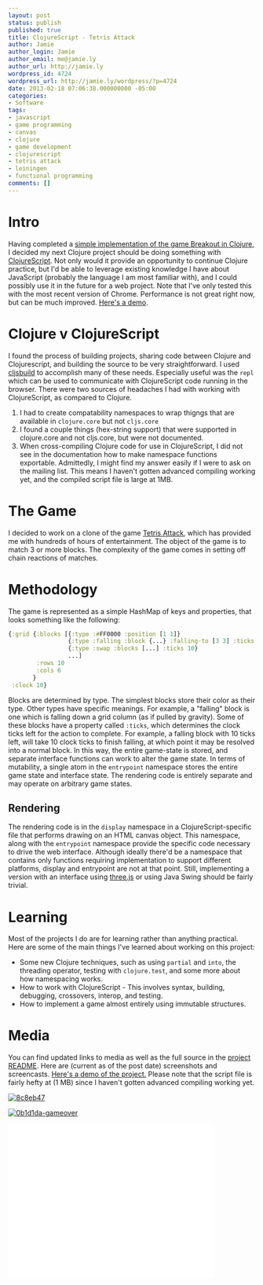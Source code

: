 ```yaml
---
layout: post
status: publish
published: true
title: ClojureScript - Tetris Attack
author: Jamie
author_login: Jamie
author_email: me@jamie.ly
author_url: http://jamie.ly
wordpress_id: 4724
wordpress_url: http://jamie.ly/wordpress/?p=4724
date: 2013-02-18 07:06:38.000000000 -05:00
categories:
- Software
tags:
- javascript
- game programming
- canvas
- clojure
- game development
- clojurescript
- tetris attack
- leiningen
- functional programming
comments: []
---
```

Intro
=====

Having completed a [simple implementation of the game Breakout in
Clojure](/wordpress/programming/software/clojure-breakout/), I decided
my next Clojure project should be doing something with
[ClojureScript](https://github.com/clojure/clojurescript). Not only
would it provide an opportunity to continue Clojure practice, but I'd be
able to leverage existing knowledge I have about JavaScript (probably
the language I am most familiar with), and I could possibly use it in
the future for a web project. Note that I've only tested this with the
most recent version of Chrome. Performance is not great right now, but
can be much improved. [Here's a
demo](http://jamie.ly/labs/tetris-attack-clojurescript/index.html).

Clojure v ClojureScript
=======================

I found the process of building projects, sharing code between Clojure
and Clojurescript, and building the source to be very straightforward. I
used [cljsbuild](https://github.com/emezeske/lein-cljsbuild) to
accomplish many of these needs. Especially useful was the `repl` which
can be used to communicate with ClojureScript code running in the
browser. There were two sources of headaches I had with working with
ClojureScript, as compared to Clojure.

1.  I had to create compatability namespaces to wrap thigngs that are
    available in `clojure.core` but not `cljs.core`
2.  I found a couple things (hex-string support) that were supported in
    clojure.core and not cljs.core, but were not documented.
3.  When cross-compiling Clojure code for use in ClojureScript, I did
    not see in the documentation how to make namespace functions
    exportable. Admittedly, I might find my answer easily if I were to
    ask on the mailing list. This means I haven't gotten advanced
    compiling working yet, and the compiled script file is large at 1MB.

The Game
========

I decided to work on a clone of the game [Tetris
Attack](http://en.wikipedia.org/wiki/Tetris_Attack), which has provided
me with hundreds of hours of entertainment. The object of the game is to
match 3 or more blocks. The complexity of the game comes in setting off
chain reactions of matches.

Methodology
===========

The game is represented as a simple HashMap of keys and properties, that
looks something like the following: 

```clojure
{:grid {:blocks [{:type :#FF0000 :position [1 1]}
                 {:type :falling :block {...} :falling-to [3 3] :ticks 15}
                 {:type :swap :blocks [...] :ticks 10}
                 ...]
        :rows 10
        :cols 6
       }
 :clock 10}
```

Blocks are determined by type. The
simplest blocks store their color as their type. Other types have
specific meanings. For example, a "falling" block is one which is
falling down a grid column (as if pulled by gravity). Some of these
blocks have a property called `:ticks`, which determines the clock ticks
left for the action to complete. For example, a falling block with 10
ticks left, will take 10 clock ticks to finish falling, at which point
it may be resolved into a normal block. In this way, the entire
game-state is stored, and separate interface functions can work to alter
the game state. In terms of mutability, a single atom in the
`entrypoint` namespace stores the entire game state and interface state.
The rendering code is entirely separate and may operate on arbitrary
game states.

Rendering
---------

The rendering code is in the `display` namespace in a
ClojureScript-specific file that performs drawing on an HTML canvas
object. This namespace, along with the `entrypoint` namespace provide
the specific code necessary to drive the web interface. Although ideally
there'd be a namespace that contains only functions requiring
implementation to support different platforms, display and entrypoint
are not at that point. Still, implementing a version with an interface
using [three.js](https://github.com/mrdoob/three.js/) or using Java
Swing should be fairly trivial.

Learning
========

Most of the projects I do are for learning rather than anything
practical. Here are some of the main things I've learned about working
on this project:

-   Some new Clojure techniques, such as using `partial` and `into`, the
    threading operator, testing with `clojure.test`, and some more about
    how namespacing works.
-   How to work with ClojureScript - This involves syntax, building,
    debugging, crossovers, interop, and testing.
-   How to implement a game almost entirely using immutable structures.

Media
=====

You can find updated links to media as well as the full source in the
[project README](https://github.com/jamiely/simple-clojure-game). Here
are (current as of the post date) screenshots and screencasts. [Here's a
demo of the
project.](http://jamie.ly/labs/tetris-attack-clojurescript/index.html) Please
note that the script file is fairly hefty at (1 MB) since I haven't
gotten advanced compiling working yet.

[![8c8eb47](http://jamie.ly/wordpress/wp-content/uploads/2013/02/8c8eb47-300x191.png)](http://jamie.ly/wordpress/wp-content/uploads/2013/02/8c8eb47.png) 

[![0b1d1da-gameover](http://jamie.ly/wordpress/wp-content/uploads/2013/02/0b1d1da-gameover-192x300.png)](http://jamie.ly/wordpress/wp-content/uploads/2013/02/0b1d1da-gameover.png) 

<iframe width="420" height="315" src="//www.youtube.com/embed/WWK8RFEY04I" frameborder="0" allowfullscreen></iframe>
